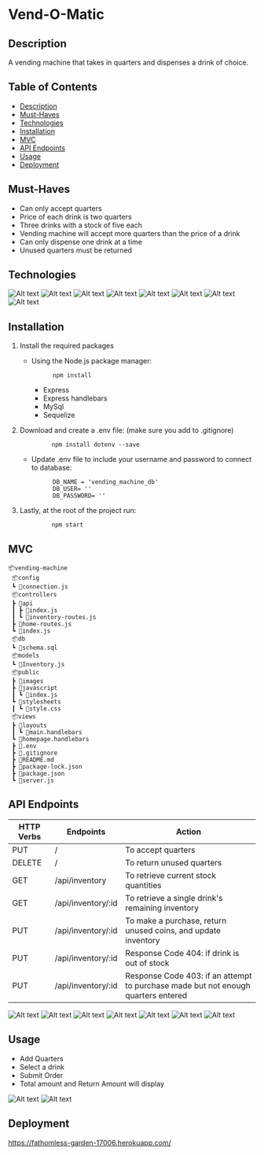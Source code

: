 # Vend-O-Matic

## Description
A vending machine that takes in quarters and dispenses a drink of choice.

## Table of Contents
- [Description](#description)  
- [Must-Haves](#must-haves) 
- [Technologies](#technologies)  
- [Installation](#installation) 
- [MVC](#mvc)  
- [API Endpoints](#api-endpoints)  
- [Usage](#usage) 
- [Deployment](#deployment)

## Must-Haves
- Can only accept quarters
- Price of each drink is two quarters
- Three drinks with a stock of five each
- Vending machine will accept more quarters than the price of a drink
- Can only dispense one drink at a time
- Unused quarters must be returned

## Technologies
![Alt text](https://img.shields.io/badge/HTML5-E34F26?style=for-the-badge&logo=html5&logoColor=white "")
![Alt text](https://img.shields.io/badge/JavaScript-323330?style=for-the-badge&logo=javascript&logoColor=F7DF1E "")
![Alt text](https://img.shields.io/badge/CSS3-1572B6?style=for-the-badge&logo=css3&logoColor=white "")
![Alt text](https://img.shields.io/badge/Node.js-339933?style=for-the-badge&logo=nodedotjs&logoColor=white "")
![Alt text](https://img.shields.io/badge/Express.js-000000?style=for-the-badge&logo=express&logoColor=white "")
![Alt text](https://img.shields.io/badge/Handlebars.js-f0772b?style=for-the-badge&logo=handlebarsdotjs&logoColor=black "")
![Alt text](https://img.shields.io/badge/MySQL-005C84?style=for-the-badge&logo=mysql&logoColor=white "")
![Alt text](https://img.shields.io/badge/Sequelize-52B0E7?style=for-the-badge&logo=Sequelize&logoColor=white "")

## Installation
1. Install the required packages 
    * Using the Node.js package manager:

                npm install

        - Express
        - Express handlebars
        - MySql 
        - Sequelize

2. Download and create a .env file:
    (make sure you add to .gitignore)

                npm install dotenv --save

    * Update .env file to include your username and password to connect to database:

                DB_NAME = 'vending_machine_db'
                DB_USER= ''
                DB_PASSWORD= ''

3. Lastly, at the root of the project run: 
                
                npm start

## MVC
```
📦vending-machine
 📦config
 ┗ 📜connection.js
 📦controllers
 ┣ 📂api
 ┃ ┣ 📜index.js
 ┃ ┗ 📜inventory-routes.js
 ┣ 📜home-routes.js
 ┗ 📜index.js
 📦db
 ┗ 📜schema.sql
 📦models
 ┗ 📜Inventory.js
 📦public
 ┣ 📂images
 ┣ 📂javascript
 ┃ ┗ 📜index.js
 ┗ 📂stylesheets
 ┃ ┗ 📜style.css
 📦views
 ┣ 📂layouts
 ┃ ┗ 📜main.handlebars
 ┗ 📜homepage.handlebars
 ┣ 📜.env
 ┣ 📜.gitignore
 ┣ 📜README.md
 ┣ 📜package-lock.json
 ┣ 📜package.json
 ┗ 📜server.js
 ```

## API Endpoints
| HTTP Verbs | Endpoints | Action |
| --- | --- | --- |
| PUT | / | To accept quarters |
| DELETE | / | To return unused quarters |
| GET | /api/inventory | To retrieve current stock quantities |
| GET | /api/inventory/:id | To retrieve a single drink's remaining inventory |
| PUT | /api/inventory/:id | To make a purchase, return unused coins, and update inventory  |
| PUT | /api/inventory/:id | Response Code 404: if drink is out of stock |
| PUT | /api/inventory/:id | Response Code 403: if an attempt to purchase made but not enough quarters entered |

![Alt text](/public/images/put-adding-coins.jpg?raw=true "GET inventory route")
![Alt text](/public/images/delete-route.jpg?raw=true "GET inventory route")
![Alt text](/public/images/get-inventory.jpg?raw=true "GET inventory route")
![Alt text](/public/images/get-1-inventory.jpg?raw=true "GET inventory route")
![Alt text](/public/images/put-buy.jpg?raw=true "GET inventory route")
![Alt text](/public/images/put-oos.jpg?raw=true "GET inventory route")
![Alt text](/public/images/put-insufficient-coins.jpg?raw=true "GET inventory route")

## Usage
- Add Quarters
- Select a drink
- Submit Order
- Total amount and Return Amount will display

![Alt text](/public/images/vending-machine-screen.jpg?raw=true "vending machine screen")
![Alt text](/public/images/inventory.jpg?raw=true "vending machine screen")

## Deployment
https://fathomless-garden-17006.herokuapp.com/